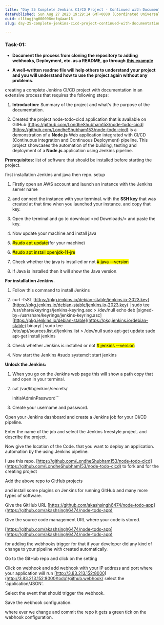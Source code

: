 ```yaml
---
title: "Day 25 Complete Jenkins CI/CD Project - Continued with Documentation"
datePublished: Sun Aug 27 2023 19:29:14 GMT+0000 (Coordinated Universal Time)
cuid: clltugjhg000008mefq4aan16
slug: day-25-complete-jenkins-cicd-project-continued-with-documentation

---
```


### **Task-01:**

* **Document the process from cloning the repository to adding webhooks, Deployment, etc. as a README, go through** [**this example**](https://github.com/LondheShubham153/fynd-my-movie/blob/master/README.md)
    
* **A well-written readme file will help others to understand your project and you will understand how to use the project again without any problems.**
    

creating a complete Jenkins CI/CD project with documentation in an extensive process that requires the following steps:

1. **Introduction:** Summary of the project and what's the purpose of the documentation.
    
2. Created the project node-todo-cicd application that is available on GitHub [https://github.com/LondheShubham153/node-todo-cicd](https://github.com/LondheShubham153/node-todo-cicd) is a demonstration of a **Node.js** Web application integrated with CI/CD (Continuous integration and Continuous Deployment) pipeline. This project showcases the automation of the building, testing and deployment of a **Node.js** application using Jenkins pipeline.
    

**Prerequisites:** list of software that should be installed before starting the project.

first installation Jenkins and java then repo. setup

1. Firstly open an AWS account and launch an instance with the Jenkins server name
    
2. and connect the instance with your terminal. with the **SSH key** that was created at that time when you launched your instance. and copy that key.
    
3. Open the terminal and go to download &lt;cd Downloads/&gt; and paste the key.
    
4. Now update your machine and install java
    
5. <mark>#sudo apt update</mark>(for your machine)
    
6. <mark>#sudo apt install openjdk-11-jre</mark>
    
7. Check whether the java is installed or not <mark># java --version</mark>
    
8. If Java is installed then it will show the Java version.
    

**For installation Jenkins.**

1. Follow this command to install Jenkins
    
2. curl -fsSL [https://pkg.jenkins.io/debian-stable/jenkins.io-2023.key](https://pkg.jenkins.io/debian-stable/jenkins.io-2023.key) | sudo tee  
    /usr/share/keyrings/jenkins-keyring.asc &gt; /dev/null echo deb \[signed-by=/usr/share/keyrings/jenkins-keyring.asc\]  
    [https://pkg.jenkins.io/debian-stable](https://pkg.jenkins.io/debian-stable) binary/ | sudo tee  
    /etc/apt/sources.list.d/jenkins.list &gt; /dev/null sudo apt-get update sudo apt-get install jenkins
    
3. Check whether Jenkins is installed or not <mark># jenkins --version</mark>
    
4. Now start the Jenkins #sudo systemclt start jenkins
    

**Unlock the Jenkins:**

1. When you go on the Jenkins web page this will show a path copy that and open in your terminal.
    
2. cat /var/lib/jenkins/secrets/
    
    initialAdminPassword\`\`\`
    
3. Create your username and password.
    

Open your Jenkins dashboard and create a Jenkins job for your CI/CD pipeline.

Enter the name of the job and select the Jenkins freestyle project. and describe the project.

Now give the location of the Code. that you want to deploy an application. automation by the using Jenkins pipeline.

I use this repo. [https://github.com/LondheShubham153/node-todo-cicd](https://github.com/LondheShubham153/node-todo-cicd) to fork and for the creating project

Add the above repo to GitHub projects

and install some plugins on Jenkins for running GitHub and many more types of software.

Give the GitHub URL [https://github.com/akashsingh6474/node-todo-app](https://github.com/akashsingh6474/node-todo-app)

Give the source code management URL where your code is stored.

[https://github.com/akashsingh6474/node-todo-app](https://github.com/akashsingh6474/node-todo-app)

for adding the webhooks trigger for that if your developer did any kind of change to your pipeline with created automatically.

Go to the GitHub repo and click on the setting

Click on webhook and add webhook with your IP address and port where your application will run [http://3.83.213.152:8000](http://3.83.213.152:8000/todo)/github.webhook/ select the 'application/JSON'.

Select the event that should trigger the webhook.

Save the webhook configuration.

where ever we change and commit the repo it gets a green tick on the webhook configuration.